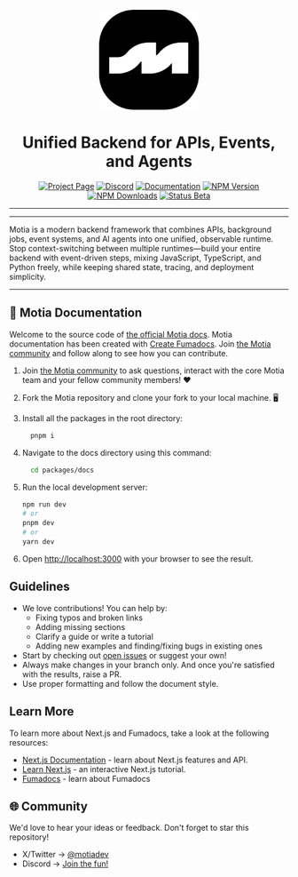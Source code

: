 <a name="readme-top"></a>

<div align="center">
  <img src="../../assets/PNGs/icon.png" alt="Logo" width="180">
  <h1 align="center"> Unified Backend for APIs, Events, and Agents </h1>
</div>

<div align="center">
  <a href="https://motia.dev"><img src="https://img.shields.io/badge/PROJECT-PAGE-FFE165?style=for-the-badge&labelColor=555555" alt="Project Page"></a>
  <a href="https://discord.gg/nJFfsH5d6v"><img src="https://img.shields.io/badge/DISCORD-JOIN%20US-9146FF?style=for-the-badge&labelColor=555555" alt="Discord"></a>
  <a href="https://motia.dev/docs"><img src="https://img.shields.io/badge/DOCS-READ%20NOW-000000?style=for-the-badge&labelColor=555555" alt="Documentation"></a>
  <a href="https://www.npmjs.com/package/motia"><img src="https://img.shields.io/npm/v/motia?style=for-the-badge&label=NPM&labelColor=555555&color=CB3837" alt="NPM Version"></a>
  <a href="https://www.npmjs.com/package/motia"><img src="https://img.shields.io/npm/dt/motia?style=for-the-badge&label=DOWNLOADS&labelColor=555555&color=CB3837" alt="NPM Downloads"></a>
  <a href="#"><img src="https://img.shields.io/badge/STATUS-BETA-FFE165?style=for-the-badge&labelColor=555555" alt="Status Beta"></a>
  <hr>
</div>

---

Motia is a modern backend framework that combines APIs, background jobs, event systems, and AI agents into one unified, observable runtime. Stop context-switching between multiple runtimes—build your entire backend with event-driven steps, mixing JavaScript, TypeScript, and Python freely, while keeping shared state, tracing, and deployment simplicity.

---

## 📝 Motia Documentation

Welcome to the source code of [the official Motia docs](http://motia.dev/docs/).
Motia documentation has been created with [Create Fumadocs](https://github.com/fuma-nama/fumadocs). Join [the Motia community](https://discord.gg/m3XN23Kp) and follow along to see how you can contribute.

1. Join [the Motia community](https://discord.gg/m3XN23Kp) to ask questions, interact with the core Motia team and your fellow community members! ❤️

2. Fork the Motia repository and clone your fork to your local machine. 🖥️
3. Install all the packages in the root directory:

    ``` bash
      pnpm i
    ```

4. Navigate to the docs directory using this command:

    ``` bash
      cd packages/docs 
    ```

5. Run the local development server:

    ```bash
    npm run dev
    # or
    pnpm dev
    # or
    yarn dev
    ```

6. Open <http://localhost:3000> with your browser to see the result.

## Guidelines

- We love contributions! You can help by:
  - Fixing typos and broken links
  - Adding missing sections
  - Clarify a guide or write a tutorial
  - Adding new examples and finding/fixing bugs in existing ones
- Start by checking out [open issues](https://github.com/MotiaDev/motia/labels/documentation) or suggest your own!
- Always make changes in your branch only. And once you're satisfied with the results, raise a PR.
- Use proper formatting and follow the document style.

## Learn More

To learn more about Next.js and Fumadocs, take a look at the following
resources:

- [Next.js Documentation](https://nextjs.org/docs) - learn about Next.js
  features and API.
- [Learn Next.js](https://nextjs.org/learn) - an interactive Next.js tutorial.
- [Fumadocs](https://fumadocs.vercel.app) - learn about Fumadocs

## 🌐 Community

We'd love to hear your ideas or feedback. Don't forget to star this repository!

- X/Twitter -> [@motiadev](https://x.com/motiadev)
- Discord -> [Join the fun!](https://discord.gg/m3XN23Kp)

